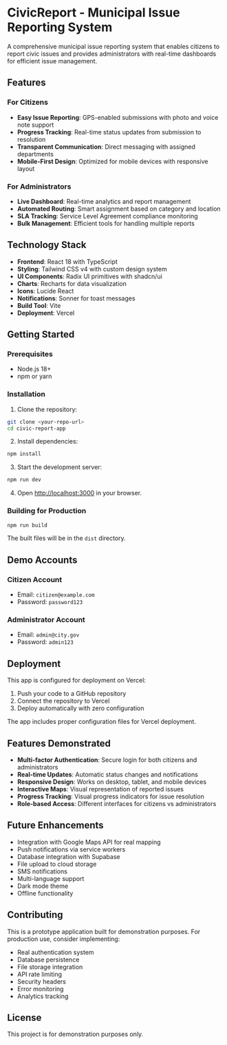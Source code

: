 # CivicReport - Municipal Issue Reporting System

A comprehensive municipal issue reporting system that enables citizens to report civic issues and provides administrators with real-time dashboards for efficient issue management.

## Features

### For Citizens
- **Easy Issue Reporting**: GPS-enabled submissions with photo and voice note support
- **Progress Tracking**: Real-time status updates from submission to resolution
- **Transparent Communication**: Direct messaging with assigned departments
- **Mobile-First Design**: Optimized for mobile devices with responsive layout

### For Administrators
- **Live Dashboard**: Real-time analytics and report management
- **Automated Routing**: Smart assignment based on category and location
- **SLA Tracking**: Service Level Agreement compliance monitoring
- **Bulk Management**: Efficient tools for handling multiple reports

## Technology Stack

- **Frontend**: React 18 with TypeScript
- **Styling**: Tailwind CSS v4 with custom design system
- **UI Components**: Radix UI primitives with shadcn/ui
- **Charts**: Recharts for data visualization
- **Icons**: Lucide React
- **Notifications**: Sonner for toast messages
- **Build Tool**: Vite
- **Deployment**: Vercel

## Getting Started

### Prerequisites
- Node.js 18+ 
- npm or yarn

### Installation

1. Clone the repository:
```bash
git clone <your-repo-url>
cd civic-report-app
```

2. Install dependencies:
```bash
npm install
```

3. Start the development server:
```bash
npm run dev
```

4. Open [http://localhost:3000](http://localhost:3000) in your browser.

### Building for Production

```bash
npm run build
```

The built files will be in the `dist` directory.

## Demo Accounts

### Citizen Account
- Email: `citizen@example.com`
- Password: `password123`

### Administrator Account
- Email: `admin@city.gov`
- Password: `admin123`

## Deployment

This app is configured for deployment on Vercel:

1. Push your code to a GitHub repository
2. Connect the repository to Vercel
3. Deploy automatically with zero configuration

The app includes proper configuration files for Vercel deployment.

## Features Demonstrated

- **Multi-factor Authentication**: Secure login for both citizens and administrators
- **Real-time Updates**: Automatic status changes and notifications
- **Responsive Design**: Works on desktop, tablet, and mobile devices
- **Interactive Maps**: Visual representation of reported issues
- **Progress Tracking**: Visual progress indicators for issue resolution
- **Role-based Access**: Different interfaces for citizens vs administrators

## Future Enhancements

- Integration with Google Maps API for real mapping
- Push notifications via service workers
- Database integration with Supabase
- File upload to cloud storage
- SMS notifications
- Multi-language support
- Dark mode theme
- Offline functionality

## Contributing

This is a prototype application built for demonstration purposes. For production use, consider implementing:

- Real authentication system
- Database persistence
- File storage integration
- API rate limiting
- Security headers
- Error monitoring
- Analytics tracking

## License

This project is for demonstration purposes only.